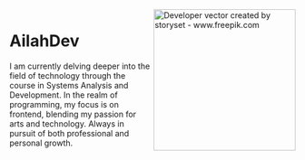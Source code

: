 <img align="right" alt="Developer vector created by storyset - www.freepik.com" height="250" src="https://github.com/AilahDev/AilahDev/assets/156714730/20b1ee07-2b42-490a-bae4-692f27f88866">

<h1>
    <a href="https://AilahDev.github.io/">
     </a>
    <span>AilahDev</span>
</h1>

I am currently delving deeper into the field of technology through the course in Systems Analysis and Development. In the realm of programming, my focus is on frontend, blending my passion for arts and technology. Always in pursuit of both professional and personal growth.
